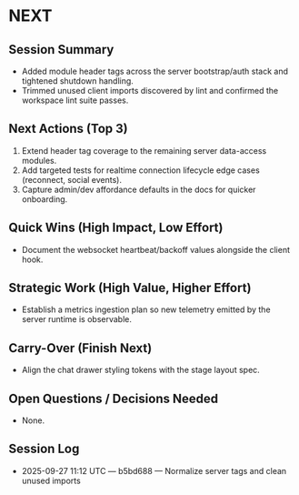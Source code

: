 # NEXT

<!-- This file is the single source of truth for what happens next.
     Keep bullets short. Update at the end of every session. -->

## Session Summary
- Added module header tags across the server bootstrap/auth stack and tightened shutdown handling.
- Trimmed unused client imports discovered by lint and confirmed the workspace lint suite passes.

## Next Actions (Top 3)
1. Extend header tag coverage to the remaining server data-access modules.
2. Add targeted tests for realtime connection lifecycle edge cases (reconnect, social events).
3. Capture admin/dev affordance defaults in the docs for quicker onboarding.

## Quick Wins (High Impact, Low Effort)
- Document the websocket heartbeat/backoff values alongside the client hook.

## Strategic Work (High Value, Higher Effort)
- Establish a metrics ingestion plan so new telemetry emitted by the server runtime is observable.

## Carry-Over (Finish Next)
- Align the chat drawer styling tokens with the stage layout spec.

## Open Questions / Decisions Needed
- None.

## Session Log
- 2025-09-27 11:12 UTC — b5bd688 — Normalize server tags and clean unused imports
